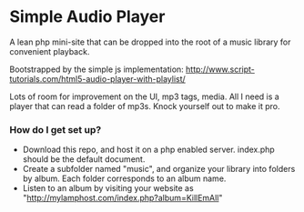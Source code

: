 # Simple Audio Player #

A lean php mini-site that can be dropped into the root of a music library for convenient playback.

Bootstrapped by the simple js implementation: http://www.script-tutorials.com/html5-audio-player-with-playlist/

Lots of room for improvement on the UI, mp3 tags, media. All I need is a player that can read a folder of mp3s. Knock yourself out to make it pro.

### How do I get set up? ###

* Download this repo, and host it on a php enabled server. index.php should be the default document.
* Create a subfolder named "music", and organize your library into folders by album. Each folder corresponds to an album name.
* Listen to an album by visiting your website as "http://mylamphost.com/index.php?album=KillEmAll"
